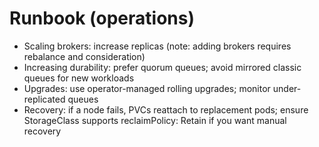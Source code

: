 # Runbook (operations)

- Scaling brokers: increase replicas (note: adding brokers requires rebalance and consideration)
- Increasing durability: prefer quorum queues; avoid mirrored classic queues for new workloads
- Upgrades: use operator-managed rolling upgrades; monitor under-replicated queues
- Recovery: if a node fails, PVCs reattach to replacement pods; ensure StorageClass supports reclaimPolicy: Retain if you want manual recovery

